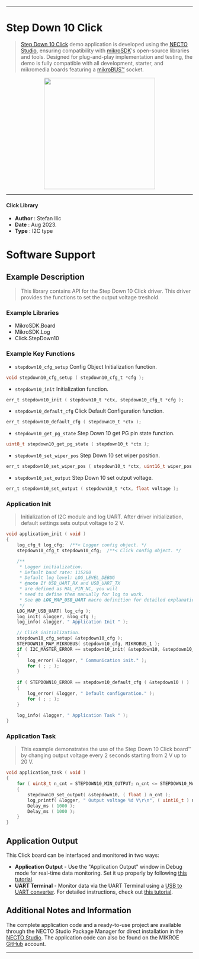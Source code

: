 
---
# Step Down 10 Click

> [Step Down 10 Click](https://www.mikroe.com/?pid_product=MIKROE-5875) demo application is developed using
the [NECTO Studio](https://www.mikroe.com/necto), ensuring compatibility with [mikroSDK](https://www.mikroe.com/mikrosdk)'s
open-source libraries and tools. Designed for plug-and-play implementation and testing, the demo is fully compatible with
all development, starter, and mikromedia boards featuring a [mikroBUS&trade;](https://www.mikroe.com/mikrobus) socket.

<p align="center">
  <img src="https://www.mikroe.com/?pid_product=MIKROE-5875&image=1" height=300px>
</p>

---

#### Click Library

- **Author**        : Stefan Ilic
- **Date**          : Aug 2023.
- **Type**          : I2C type

# Software Support

## Example Description

> This library contains API for the Step Down 10 Click driver.
  This driver provides the functions to set the output voltage treshold.

### Example Libraries

- MikroSDK.Board
- MikroSDK.Log
- Click.StepDown10

### Example Key Functions

- `stepdown10_cfg_setup` Config Object Initialization function.
```c
void stepdown10_cfg_setup ( stepdown10_cfg_t *cfg );
```

- `stepdown10_init` Initialization function.
```c
err_t stepdown10_init ( stepdown10_t *ctx, stepdown10_cfg_t *cfg );
```

- `stepdown10_default_cfg` Click Default Configuration function.
```c
err_t stepdown10_default_cfg ( stepdown10_t *ctx );
```

- `stepdown10_get_pg_state` Step Down 10 get PG pin state function.
```c
uint8_t stepdown10_get_pg_state ( stepdown10_t *ctx );
```

- `stepdown10_set_wiper_pos` Step Down 10 set wiper position.
```c
err_t stepdown10_set_wiper_pos ( stepdown10_t *ctx, uint16_t wiper_pos );
```

- `stepdown10_set_output` Step Down 10 set output voltage.
```c
err_t stepdown10_set_output ( stepdown10_t *ctx, float voltage );
```

### Application Init

> Initialization of I2C module and log UART.
  After driver initialization, default settings sets output voltage to 2 V.

```c
void application_init ( void ) 
{
    log_cfg_t log_cfg;  /**< Logger config object. */
    stepdown10_cfg_t stepdown10_cfg;  /**< Click config object. */

    /** 
     * Logger initialization.
     * Default baud rate: 115200
     * Default log level: LOG_LEVEL_DEBUG
     * @note If USB_UART_RX and USB_UART_TX 
     * are defined as HAL_PIN_NC, you will 
     * need to define them manually for log to work. 
     * See @b LOG_MAP_USB_UART macro definition for detailed explanation.
     */
    LOG_MAP_USB_UART( log_cfg );
    log_init( &logger, &log_cfg );
    log_info( &logger, " Application Init " );

    // Click initialization.
    stepdown10_cfg_setup( &stepdown10_cfg );
    STEPDOWN10_MAP_MIKROBUS( stepdown10_cfg, MIKROBUS_1 );
    if ( I2C_MASTER_ERROR == stepdown10_init( &stepdown10, &stepdown10_cfg ) ) 
    {
        log_error( &logger, " Communication init." );
        for ( ; ; );
    }
    
    if ( STEPDOWN10_ERROR == stepdown10_default_cfg ( &stepdown10 ) )
    {
        log_error( &logger, " Default configuration." );
        for ( ; ; );
    }
    
    log_info( &logger, " Application Task " );
}
```

### Application Task

> This example demonstrates the use of the Step Down 10 Click board&trade; by changing 
  output voltage every 2 seconds starting from 2 V up to 20 V.

```c
void application_task ( void ) 
{
    for ( uint8_t n_cnt = STEPDOWN10_MIN_OUTPUT; n_cnt <= STEPDOWN10_MAX_OUTPUT; n_cnt++ )
    {
        stepdown10_set_output( &stepdown10, ( float ) n_cnt );
        log_printf( &logger, " Output voltage %d V\r\n", ( uint16_t ) n_cnt );
        Delay_ms ( 1000 );
        Delay_ms ( 1000 );
    }
}
```

## Application Output

This Click board can be interfaced and monitored in two ways:
- **Application Output** - Use the "Application Output" window in Debug mode for real-time data monitoring.
Set it up properly by following [this tutorial](https://www.youtube.com/watch?v=ta5yyk1Woy4).
- **UART Terminal** - Monitor data via the UART Terminal using
a [USB to UART converter](https://www.mikroe.com/click/interface/usb?interface*=uart,uart). For detailed instructions,
check out [this tutorial](https://help.mikroe.com/necto/v2/Getting%20Started/Tools/UARTTerminalTool).

## Additional Notes and Information

The complete application code and a ready-to-use project are available through the NECTO Studio Package Manager for 
direct installation in the [NECTO Studio](https://www.mikroe.com/necto). The application code can also be found on
the MIKROE [GitHub](https://github.com/MikroElektronika/mikrosdk_click_v2) account.

---
